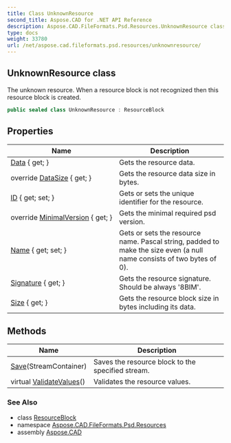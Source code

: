 ```yaml
---
title: Class UnknownResource
second_title: Aspose.CAD for .NET API Reference
description: Aspose.CAD.FileFormats.Psd.Resources.UnknownResource class. The unknown resource. When a resource block is not recognized then this resource block is created
type: docs
weight: 33780
url: /net/aspose.cad.fileformats.psd.resources/unknownresource/
---
```

## UnknownResource class

The unknown resource. When a resource block is not recognized then this resource block is created.

```csharp
public sealed class UnknownResource : ResourceBlock
```

## Properties

| Name | Description |
| --- | --- |
| [Data](../../aspose.cad.fileformats.psd.resources/unknownresource/data/) { get; } | Gets the resource data. |
| override [DataSize](../../aspose.cad.fileformats.psd.resources/unknownresource/datasize/) { get; } | Gets the resource data size in bytes. |
| [ID](../../aspose.cad.fileformats.psd/resourceblock/id/) { get; set; } | Gets or sets the unique identifier for the resource. |
| override [MinimalVersion](../../aspose.cad.fileformats.psd.resources/unknownresource/minimalversion/) { get; } | Gets the minimal required psd version. |
| [Name](../../aspose.cad.fileformats.psd/resourceblock/name/) { get; set; } | Gets or sets the resource name. Pascal string, padded to make the size even (a null name consists of two bytes of 0). |
| [Signature](../../aspose.cad.fileformats.psd/resourceblock/signature/) { get; } | Gets the resource signature. Should be always '8BIM'. |
| [Size](../../aspose.cad.fileformats.psd/resourceblock/size/) { get; } | Gets the resource block size in bytes including its data. |

## Methods

| Name | Description |
| --- | --- |
| [Save](../../aspose.cad.fileformats.psd/resourceblock/save/)(StreamContainer) | Saves the resource block to the specified stream. |
| virtual [ValidateValues](../../aspose.cad.fileformats.psd/resourceblock/validatevalues/)() | Validates the resource values. |

### See Also

* class [ResourceBlock](../../aspose.cad.fileformats.psd/resourceblock/)
* namespace [Aspose.CAD.FileFormats.Psd.Resources](../../aspose.cad.fileformats.psd.resources/)
* assembly [Aspose.CAD](../../)


